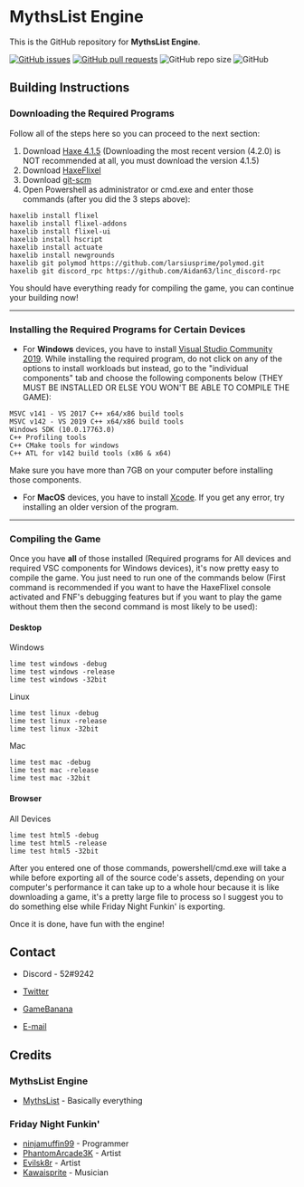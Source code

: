 # MythsList Engine

This is the GitHub repository for **MythsList Engine**.

[![GitHub issues](https://img.shields.io/github/issues/MythsList/MythsList-Engine)](https://github.com/MythsList/MythsList-Engine/issues)
[![GitHub pull requests](https://img.shields.io/github/issues-pr/MythsList/MythsList-Engine)](https://github.com/MythsList/MythsList-Engine/pulls)
![GitHub repo size](https://img.shields.io/github/repo-size/MythsList/MythsList-Engine)
![GitHub](https://img.shields.io/github/license/MythsList/MythsList-Engine)

## Building Instructions

### Downloading the Required Programs

Follow all of the steps here so you can proceed to the next section:

1. Download [Haxe 4.1.5](https://haxe.org/download/version/4.1.5/) (Downloading the most recent version (4.2.0) is NOT recommended at all, you must download the version 4.1.5)
2. Download [HaxeFlixel](https://haxeflixel.com/documentation/install-haxeflixel/)
3. Download [git-scm](https://git-scm.com/downloads)
4. Open Powershell as administrator or cmd.exe and enter those commands (after you did the 3 steps above):
```
haxelib install flixel
haxelib install flixel-addons
haxelib install flixel-ui
haxelib install hscript
haxelib install actuate
haxelib install newgrounds
haxelib git polymod https://github.com/larsiusprime/polymod.git
haxelib git discord_rpc https://github.com/Aidan63/linc_discord-rpc
```

You should have everything ready for compiling the game, you can continue your building now!

------

### Installing the Required Programs for Certain Devices

- For **Windows** devices, you have to install [Visual Studio Community 2019](https://visualstudio.microsoft.com/en/vs/community/). While installing the required program, do not click on any of the options to install workloads but instead, go to the "individual components" tab and choose the following components below (THEY MUST BE INSTALLED OR ELSE YOU WON'T BE ABLE TO COMPILE THE GAME):

```
MSVC v141 - VS 2017 C++ x64/x86 build tools
MSVC v142 - VS 2019 C++ x64/x86 build tools
Windows SDK (10.0.17763.0)
C++ Profiling tools
C++ CMake tools for windows
C++ ATL for v142 build tools (x86 & x64)
```

Make sure you have more than 7GB on your computer before installing those components.

- For **MacOS** devices, you have to install [Xcode](https://developer.apple.com/xcode/). If you get any error, try installing an older version of the program.

------

### Compiling the Game

Once you have **all** of those installed (Required programs for All devices and required VSC components for Windows devices), it's now pretty easy to compile the game. You just need to run one of the commands below (First command is recommended if you want to have the HaxeFlixel console activated and FNF's debugging features but if you want to play the game without them then the second command is most likely to be used):

#### Desktop

Windows
```
lime test windows -debug
lime test windows -release
lime test windows -32bit
```
Linux
```
lime test linux -debug
lime test linux -release
lime test linux -32bit
```
Mac
```
lime test mac -debug
lime test mac -release
lime test mac -32bit
```

#### Browser

All Devices
```
lime test html5 -debug
lime test html5 -release
lime test html5 -32bit
```

After you entered one of those commands, powershell/cmd.exe will take a while before exporting all of the source code's assets, depending on your computer's performance it can take up to a whole hour because it is like downloading a game, it's a pretty large file to process so I suggest you to do something else while Friday Night Funkin' is exporting.

Once it is done, have fun with the engine!

## Contact

- Discord - 52#9242

- [Twitter](https://twitter.com/mythslist)
- [GameBanana](https://gamebanana.com/members/1947708)
- [E-mail](mailto:mythslistofficial@gmail.com)

## Credits

### MythsList Engine

- [MythsList](https://twitter.com/mythslist) - Basically everything

### Friday Night Funkin'

- [ninjamuffin99](https://twitter.com/ninja_muffin99) - Programmer
- [PhantomArcade3K](https://twitter.com/phantomarcade3k) - Artist
- [Evilsk8r](https://twitter.com/evilsk8r) - Artist
- [Kawaisprite](https://twitter.com/kawaisprite) - Musician